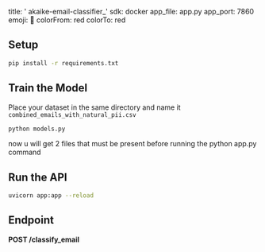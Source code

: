 title: ' akaike-email-classifier_'
sdk: docker
app_file: app.py
app_port: 7860
emoji: 🏃
colorFrom: red
colorTo: red

## Setup
```bash
pip install -r requirements.txt
```

## Train the Model
Place your dataset in the same directory and name it `combined_emails_with_natural_pii.csv`


```bash
python models.py
```
now u will get 2 files that must be present before running the python app.py command

## Run the API
```bash
uvicorn app:app --reload
```

## Endpoint
**POST /classify_email**
